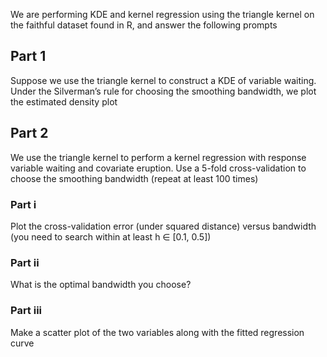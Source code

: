 We are performing KDE and kernel regression using the triangle kernel on the faithful dataset found in R, and answer the following prompts

## Part 1
Suppose we use the triangle kernel to construct a KDE of variable waiting. 
Under the Silverman’s rule for choosing the smoothing bandwidth, we plot the estimated density plot

## Part 2
We use the triangle kernel to perform a kernel regression with response variable waiting and covariate eruption. 
Use a 5-fold cross-validation to choose the smoothing bandwidth (repeat at least 100 times)

### Part i
Plot the cross-validation error (under squared distance) versus bandwidth (you need to search within at least h ∈ [0.1, 0.5])

### Part ii
What is the optimal bandwidth you choose?

### Part iii
Make a scatter plot of the two variables along with the fitted regression curve


